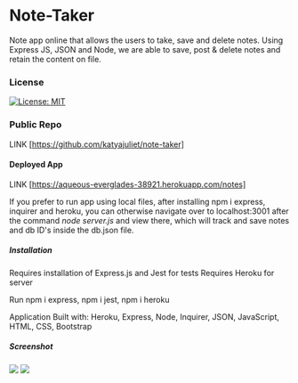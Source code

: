 # Note-Taker
Note app online that allows the users to take, save and delete notes. Using Express JS, JSON and Node, we are able to save, post & delete notes and retain the content on file.

### License
[![License: MIT](https://img.shields.io/badge/License-MIT-yellow.svg)](https://opensource.org/licenses/MIT)

### Public Repo
LINK [https://github.com/katyajuliet/note-taker]

#### Deployed App 
LINK [https://aqueous-everglades-38921.herokuapp.com/notes]

If you prefer to run app using local files, after installing npm i express, inquirer and heroku, you can otherwise navigate over to localhost:3001 after the command *node server.js* and view there, which will track and save notes and db ID's inside the db.json file.

##### Installation

Requires installation of Express.js  and Jest for tests
Requires Heroku for server 

Run npm i express, npm i jest, npm i heroku

Application Built with: Heroku, Express, Node, Inquirer, JSON, JavaScript, HTML, CSS, Bootstrap

##### Screenshot
<img src=".public/assets/images/screenshot-1.png">
<img src=".public/assets/images/screenshot-2.png">


